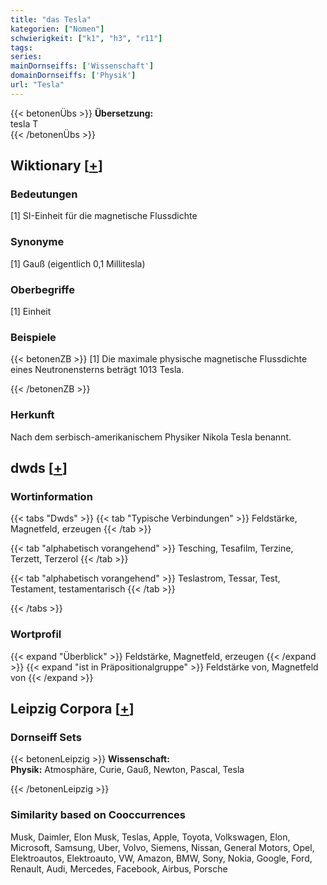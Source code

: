 ```yaml
---
title: "das Tesla"
kategorien: ["Nomen"]
schwierigkeit: ["k1", "h3", "r11"]
tags:
series:
mainDornseiffs: ['Wissenschaft']
domainDornseiffs: ['Physik']
url: "Tesla"
---
```


{{< betonenÜbs >}}
**Übersetzung:**  
tesla T  
{{< /betonenÜbs >}}

## Wiktionary [[+](https://de.wiktionary.org/wiki/Tesla)]

### Bedeutungen
[1] SI-Einheit für die magnetische Flussdichte  

### Synonyme
[1] Gauß (eigentlich 0,1 Millitesla)  

### Oberbegriffe
[1] Einheit  

### Beispiele
{{< betonenZB >}}
[1] Die maximale physische magnetische Flussdichte eines Neutronensterns beträgt 1013 Tesla.  

{{< /betonenZB >}}
### Herkunft
Nach dem serbisch-amerikanischem Physiker Nikola Tesla benannt.  



## dwds [[+](https://www.dwds.de/wb/Tesla)]

### Wortinformation
{{< tabs "Dwds" >}}
{{< tab "Typische Verbindungen" >}}
Feldstärke, Magnetfeld, erzeugen
{{< /tab >}}

{{< tab "alphabetisch vorangehend" >}}
Tesching, Tesafilm, Terzine, Terzett, Terzerol
{{< /tab >}}

{{< tab "alphabetisch vorangehend" >}}
Teslastrom, Tessar, Test, Testament, testamentarisch
{{< /tab >}}

{{< /tabs >}}

### Wortprofil
{{< expand "Überblick" >}} Feldstärke, Magnetfeld, erzeugen {{< /expand >}}
{{< expand "ist in Präpositionalgruppe" >}} Feldstärke von, Magnetfeld von {{< /expand >}}

## Leipzig Corpora [[+](https://corpora.uni-leipzig.de/en/res?word=Tesla&corpusId=deu_newscrawl-public_2018)]

### Dornseiff Sets
{{< betonenLeipzig >}}
**Wissenschaft:**  
**Physik:** Atmosphäre, Curie, Gauß, Newton, Pascal, Tesla  

{{< /betonenLeipzig >}}

### Similarity based on Cooccurrences
Musk, Daimler, Elon Musk, Teslas, Apple, Toyota, Volkswagen, Elon, Microsoft, Samsung, Uber, Volvo, Siemens, Nissan, General Motors, Opel, Elektroautos, Elektroauto, VW, Amazon, BMW, Sony, Nokia, Google, Ford, Renault, Audi, Mercedes, Facebook, Airbus, Porsche

